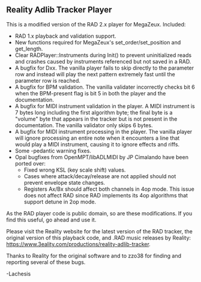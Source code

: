 ## Reality Adlib Tracker Player

This is a modified version of the RAD 2.x player for MegaZeux. Included:

* RAD 1.x playback and validation support.
* New functions required for MegaZeux's set_order/set_position and get_length.
* Clear RADPlayer::Instruments during Init() to prevent uninitialized reads and
  crashes caused by instruments referenced but not saved in a RAD.
* A bugfix for Dxx. The vanilla player fails to skip directly to the parameter
  row and instead will play the next pattern extremely fast until the parameter
  row is reached.
* A bugfix for BPM validation. The vanilla validater incorrectly checks bit 6
  when the BPM-present flag is bit 5 in both the player and the documentation.
* A bugfix for MIDI instrument validation in the player. A MIDI instrument is 7
  bytes long including the first algorithm byte; the final byte is a "volume"
  byte that appears in the tracker but is not present in the documentation.
  The vanilla validator only skips 6 bytes.
* A bugfix for MIDI instrument processing in the player. The vanilla player
  will ignore processing an entire note when it encounters a line that would
  play a MIDI instrument, causing it to ignore effects and riffs.
* Some -pedantic warning fixes.
* Opal bugfixes from OpenMPT/libADLMIDI by JP Cimalando have been ported over:
  * Fixed wrong KSL (key scale shift) values.
  * Cases where attack/decay/release are not applied should not prevent envelope
    state changes.
  * Registers Ax/Bx should affect both channels in 4op mode. This issue does not
    affect RAD since RAD implements its 4op algorithms that support detune in
    2op mode.

As the RAD player code is public domain, so are these modifications. If you find this
useful, go ahead and use it.

Please visit the Reality website for the latest version of the RAD tracker, the
original version of this playback code, and .RAD music releases by Reality:
<https://www.3eality.com/productions/reality-adlib-tracker>.

Thanks to Reality for the original software and to zzo38 for finding and
reporting several of these bugs.

-Lachesis
